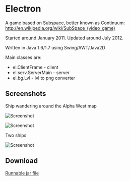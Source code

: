 Electron
===========

A game based on Subspace, better known as Continuum:
http://en.wikipedia.org/wiki/SubSpace_(video_game)

Started around January 2011. Updated around July 2012.

Written in Java 1.6/1.7 using Swing/AWT/Java2D

Main classes are:
- el.ClientFrame - client
- el.serv.ServerMain - server
- el.bg.Lvl - lvl to png converter
  
Screenshots
-----------

Ship wandering around the Alpha West map

![Screenshot](https://dl.dropboxusercontent.com/u/8069847/el1.png)

![Screenshot](https://dl.dropboxusercontent.com/u/8069847/el2.png)

Two ships

![Screenshot](https://dl.dropboxusercontent.com/u/8069847/el4.png)

Download
--------

[Runnable jar file](https://dl.dropboxusercontent.com/u/8069847/el.jar)
